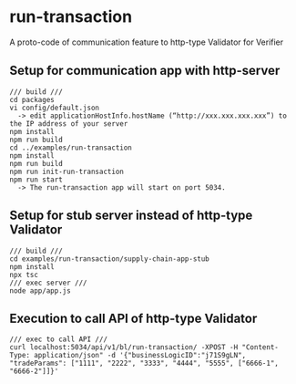 # run-transaction

A proto-code of communication feature to http-type Validator for Verifier

## Setup for communication app with http-server

```
/// build ///
cd packages
vi config/default.json
  -> edit applicationHostInfo.hostName (“http://xxx.xxx.xxx.xxx”) to the IP address of your server
npm install
npm run build
cd ../examples/run-transaction
npm install
npm run build
npm run init-run-transaction
npm run start
  -> The run-transaction app will start on port 5034.
```

## Setup for stub server instead of http-type Validator

```
/// build ///
cd examples/run-transaction/supply-chain-app-stub
npm install
npx tsc
/// exec server ///
node app/app.js
```

## Execution to call API of http-type Validator

```
/// exec to call API ///
curl localhost:5034/api/v1/bl/run-transaction/ -XPOST -H "Content-Type: application/json" -d '{"businessLogicID":"j71S9gLN", "tradeParams": ["1111", "2222", "3333", "4444", "5555", ["6666-1", "6666-2"]]}'
```
